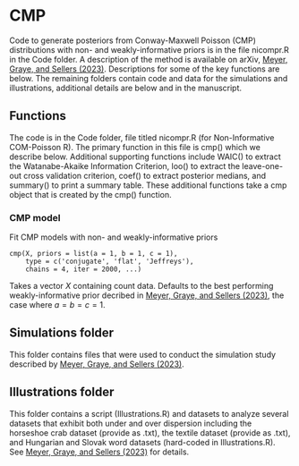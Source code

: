 # CMP
 Code to generate posteriors from Conway-Maxwell Poisson (CMP) distributions with non- and weakly-informative priors is in the file nicompr.R in the Code folder. A description of the method is available on arXiv, [Meyer, Graye, and Sellers (2023)](https://arxiv.org/abs/2311.18053). Descriptions for some of the key functions are below. The remaining folders contain code and data for the simulations and illustrations, additional details are below and in the manuscript.

## Functions
The code is in the Code folder, file titled nicompr.R (for Non-Informative COM-Poisson R). The primary function in this file is cmp() which we describe below. Additional supporting functions include WAIC() to extract the Watanabe-Akaike Information Criterion, loo() to extract the leave-one-out cross validation criterion, coef() to extract posterior medians, and summary() to print a summary table. These additional functions take a cmp object that is created by the cmp() function.

 ### CMP model
 Fit CMP models with non- and weakly-informative priors
```
cmp(X, priors = list(a = 1, b = 1, c = 1),
    type = c('conjugate', 'flat', 'Jeffreys'),
    chains = 4, iter = 2000, ...)
```
Takes a vector $X$ containing count data. Defaults to the best performing weakly-informative prior decribed in [Meyer, Graye, and Sellers (2023)](https://arxiv.org/abs/2311.18053), the case where $a = b = c = 1$.

## Simulations folder
This folder contains files that were used to conduct the simulation study described by [Meyer, Graye, and Sellers (2023)](https://arxiv.org/abs/2311.18053).

## Illustrations folder
This folder contains a script (Illustrations.R) and datasets to analyze several datasets that exhibit both under and over dispersion including the horseshoe crab dataset (provide as .txt), the textile dataset (provide as .txt), and Hungarian and Slovak word datasets (hard-coded in Illustrations.R). See [Meyer, Graye, and Sellers (2023)](https://arxiv.org/abs/2311.18053) for details.
